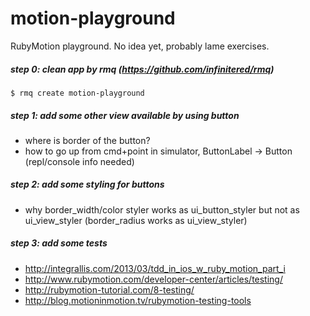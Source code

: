 motion-playground
===================

RubyMotion playground. No idea yet, probably lame exercises.

##### step 0: clean app by rmq (https://github.com/infinitered/rmq)

```
$ rmq create motion-playground
```

##### step 1: add some other view available by using button
- where is border of the button?
- how to go up from cmd+point in simulator, ButtonLabel -> Button (repl/console info needed)

##### step 2: add some styling for buttons
- why border_width/color styler works as ui_button_styler but not as ui_view_styler (border_radius works as ui_view_styler)

##### step 3: add some tests
- http://integrallis.com/2013/03/tdd_in_ios_w_ruby_motion_part_i
- http://www.rubymotion.com/developer-center/articles/testing/
- http://rubymotion-tutorial.com/8-testing/
- http://blog.motioninmotion.tv/rubymotion-testing-tools











